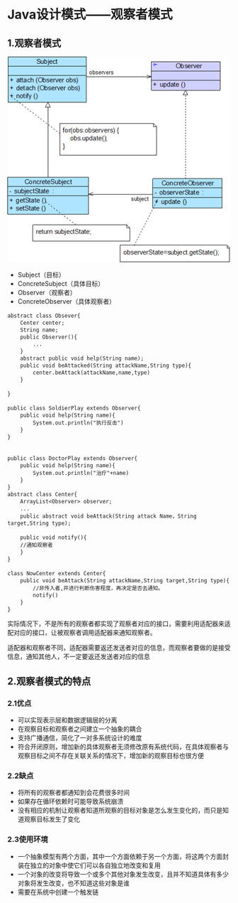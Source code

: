 # Java设计模式——观察者模式

## 1.观察者模式

![image-20211212180006575](image-20211212180006575.png)

- Subject（目标）
- ConcreteSubject（具体目标）
- Observer（观察者）
- ConcreteObserver（具体观察者）

```
abstract class Obsever{
	Center center;
	String name;
	public Observer(){
		...
	}
	abstract public void help(String name);
	public void beAttacked(String attackName,String type){
		center.beAttack(attackName,name,type)
	}

}

public class SoldierPlay extends Observer{
	public void help(String name){
		System.out.println("执行反击")
	}
}


public class DoctorPlay extends Observer{
	public void help(String name){
		System.out.println("治疗"+name)
	}
}
abstract class Center{
	ArrayList<Observer> observer;
	...
	public abstract void beAttack(String attack	Name，String target,String type);
	
	public void notify(){
	//通知观察者
	}
}

class NowCenter extends Center{
	public void beAttack(String attackName,String target,String type){
		//非传入者,并进行判断伤害程度，再决定是否去通知。
		notify()
	} 
}
```

​	实际情况下，不是所有的观察者都实现了观察者对应的接口，需要利用适配器来适配对应的接口，让被观察者调用适配器来通知观察者。

​	适配器和观察者不同，适配器需要返还发送者对应的信息，而观察者要做的是接受信息，通知其他人，不一定要返还发送者对应的信息 	

## 2.观察者模式的特点

### 2.1优点

- 可以实现表示层和数据逻辑层的分离
- 在观察目标和观察者之间建立一个抽象的耦合
- 支持广播通信，简化了一对多系统设计的难度
- 符合开闭原则，增加新的具体观察者无须修改原有系统代码，在具体观察者与观察目标之间不存在关联关系的情况下，增加新的观察目标也很方便

### 2.2缺点

- 将所有的观察者都通知到会花费很多时间
- 如果存在循环依赖时可能导致系统崩溃
- 没有相应的机制让观察者知道所观察的目标对象是怎么发生变化的，而只是知道观察目标发生了变化

### 2.3使用环境

- 一个抽象模型有两个方面，其中一个方面依赖于另一个方面，将这两个方面封装在独立的对象中使它们可以各自独立地改变和复用
- 一个对象的改变将导致一个或多个其他对象发生改变，且并不知道具体有多少对象将发生改变，也不知道这些对象是谁
- 需要在系统中创建一个触发链
